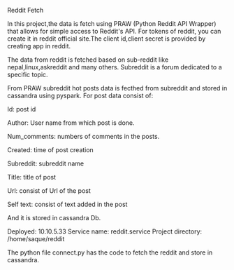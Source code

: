 <h>Reddit Fetch </h>

In this project,the data is fetch using PRAW (Python Reddit API Wrapper) that allows for simple access to Reddit's API. For tokens of reddit, you can create it in reddit official site.The client id,client secret is provided by creating app in reddit. 

The data from reddit is fetched based on sub-reddit like nepal,linux,askreddit and many others.
Subreddit is a forum dedicated to a specific topic.

From PRAW subreddit hot posts data is fecthed from subreddit and stored in cassandra using pyspark. 
For post data consist of:

Id: post id 

Author: User name from which post is done. 

Num_comments: numbers of comments in the posts.

Created: time of post creation 

Subreddit: subreddit name 

Title: title of post 

Url: consist of Url of the post 

Self text: consist of text added in the post

And it is stored in cassandra Db.

Deployed: 10.10.5.33
Service name: reddit.service
Project directory: /home/saque/reddit

The python file connect.py has the code to fetch the reddit and store in cassandra.
